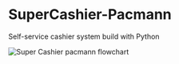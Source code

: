 # SuperCashier-Pacmann
Self-service cashier system build with Python

![Super Cashier pacmann flowchart](https://user-images.githubusercontent.com/31800666/230697055-7d3086a9-70cd-43a0-a6b9-e93e16fb10e3.png)
